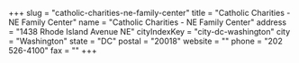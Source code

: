 +++
slug = "catholic-charities-ne-family-center"
title = "Catholic Charities - NE Family Center"
name = "Catholic Charities - NE Family Center"
address = "1438 Rhode Island Avenue NE"
cityIndexKey = "city-dc-washington"
city = "Washington"
state = "DC"
postal = "20018"
website = ""
phone = "202 526-4100"
fax = ""
+++
